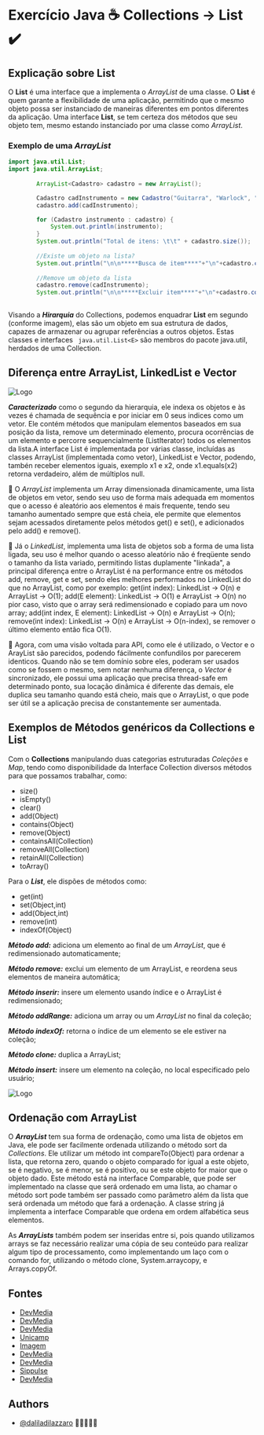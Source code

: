 # Exercício Java ☕ Collections -> **List** ✔️

## Explicação sobre List

O **List** é uma interface que a implementa o *ArrayList* de uma classe. O **List** é quem garante a flexibilidade de uma aplicação, permitindo que o mesmo objeto possa ser instanciado de maneiras diferentes em pontos diferentes da aplicação.
Uma interface **List**, se tem certeza dos métodos que seu objeto tem, mesmo estando instanciado por uma classe como *ArrayList*. 

### Exemplo de uma ***ArrayList*** 

```java
import java.util.List;
import java.util.ArrayList;
        
        ArrayList<Cadastro> cadastro = new ArrayList();

        Cadastro cadInstrumento = new Cadastro("Guitarra", "Warlock", "Tagima", "Preta");
        cadastro.add(cadInstrumento);

        for (Cadastro instrumento : cadastro) {
            System.out.println(instrumento);
        }
        System.out.println("Total de itens: \t\t" + cadastro.size());
        
        //Existe um objeto na lista?
        System.out.println("\n\n*****Busca de item****"+"\n"+cadastro.contains(cadInstrumento));
        
        //Remove um objeto da lista
        cadastro.remove(cadInstrumento);
        System.out.println("\n\n*****Excluir item****"+"\n"+cadastro.contains(cadInstrumento));
         
```

Visando a ***Hirarquia*** do Collections, podemos enquadrar **List** em segundo (conforme imagem), elas são um objeto em sua estrutura de dados, capazes de armazenar ou agrupar referências a outros objetos. Estas classes e interfaces ``` java.util.List<E>``` são membros do pacote java.util, herdados de uma Collection.

## Diferença entre ArrayList, LinkedList e Vector


![Logo](https://www.devmedia.com.br/imagens/articles/268250/ArrayListI.png)

***Caracterizado*** como o segundo da hierarquia, ele indexa os objetos e às vezes é chamada de sequência e por iniciar em 0 seus indices como um vetor. Ele contém métodos que manipulam elementos baseados em sua posição da lista, remove um determinado elemento, procura ocorrências de um elemento e percorre sequencialmente (ListIterator) todos os elementos da lista.A interface List é implementada por várias classe, incluídas as classes ArrayList (implementada como vetor), LinkedList e Vector, podendo, tambén receber elementos iguais, exemplo x1 e x2, onde x1.equals(x2) retorna verdadeiro, além de múltiplos null. 

💢 O *ArrayList* implementa um Array dimensionada dinamicamente, uma lista de objetos em vetor, sendo seu uso de forma mais adequada em momentos que o acesso é aleatório aos elementos é mais frequente, tendo seu tamanho aumentado sempre que está cheia, ele permite que elementos sejam acessados diretamente pelos métodos get() e set(), e adicionados pelo add() e remove(). 

💢 Já o *LinkedList*, implementa uma lista de objetos sob a forma de uma lista ligada, seu uso é melhor quando o acesso aleatório não é freqüente sendo o tamanho da lista variado, permitindo listas duplamente "linkada", a principal diferença entre o ArrayList é na performance entre os métodos add, remove, get e set, sendo eles melhores performados no LinkedList do que no ArrayList, como por exemplo: get(int index): LinkedList -> O(n) e ArrayList -> O(1); add(E element): LinkedList -> O(1) e ArrayList -> O(n) no pior caso, visto que o array será redimensionado e copiado para um novo array; add(int index, E element): LinkedList -> O(n) e ArrayList -> O(n); remove(int index): LinkedList -> O(n) e ArrayList -> O(n-index), se remover o último elemento então fica O(1). 

💢 Agora, com uma visão voltada para API, como ele é utilizado, o Vector e o ArayList são parecidos, podendo fácilmente confundilos por parecerem identicos. Quando não se tem domínio sobre eles, poderam ser usados como se fossem o mesmo, sem notar nenhuma diferença, o *Vector* é sincronizado, ele possui uma aplicação  que precisa thread-safe em determinado ponto, sua locação dinâmica é diferente das demais, ele duplica seu tamanho quando está cheio, mais que o ArrayList, o que pode ser útil se a aplicação precisa de constantemente ser aumentada.


## Exemplos de Métodos genéricos da Collections e List

Com o **Collections** manipulando duas categorias estruturadas *Coleções* e *Map*, tendo como disponibilidade da Interface Collection diversos métodos para que possamos trabalhar, como: 

- size()
- isEmpty()
- clear()
- add(Object)
- contains(Object)
- remove(Object)
- containsAll(Collection)
- removeAll(Collection)
- retainAll(Collection)
- toArray()

Para o ***List***, ele dispões de métodos como: 
- get(int) 
- set(Object,int) 
- add(Object,int)
- remove(int) 
- indexOf(Object)

***Método add:*** adiciona um elemento ao final de um *ArrayList*, que é redimensionado automaticamente;

***Método remove:*** exclui um elemento de um ArrayList, e reordena seus elementos de maneira automática;

***Método inserir:*** insere um elemento usando índice e o ArrayList é redimensionado;

***Método addRange:*** adiciona um array ou um *ArrayList* no final da coleção;

***Método indexOf:*** retorna o índice de um elemento se ele estiver na coleção;

***Método clone:*** duplica a ArrayList;

***Método insert:*** insere um elemento na coleção, no local especificado pelo usuário;


![Logo](https://lh3.googleusercontent.com/proxy/eaQJjLTC_GV1qOzgH7DYNtbEW1fI2SwdJ0b_PUpjN47fgZuyn_OaEnKnem19qO53esvacuqUsSWEEOXBr_74bvo-EJseA05Btc3SGVyN8yxY2-tTE4Sb0xgyoHHPU1l9_HciB7r3-HT4ogWvow-Pww)

## Ordenação com ArrayList
O ***ArrayList*** tem sua forma de ordenação, como uma lista de objetos em Java, ele pode ser facilmente ordenada utilizando o método sort da *Collections*. Ele utilizar um método int compareTo(Object) para ordenar a lista, que retorna zero, quando o objeto comparado for igual a este objeto, se é negativo, se é menor, se é positivo, ou se este objeto for maior que o objeto dado. Este método está na interface Comparable, que pode ser implementado na classe que será ordenado em uma lista, ao chamar o método sort pode também ser passado como parâmetro além da lista que será ordenada um método que fará a ordenação. A classe string já implementa a interface Comparable que ordena em ordem alfabética seus elementos.

As ***ArrayLists*** também podem ser inseridas entre si, pois quando utilizamos arrays se faz necessário realizar uma cópia de seu conteúdo para realizar algum tipo de processamento, como implementando um laço com o comando for, utilizando o método clone, System.arraycopy, e Arrays.copyOf.

## Fontes

- [DevMedia](https://www.devmedia.com.br/java-collections-set-list-e-iterator/29637)
- [DevMedia](https://www.devmedia.com.br/explorando-a-classe-arraylist-no-java/24298)
- [DevMedia](https://www.devmedia.com.br/colecoes-em-java-list/6026)
- [Unicamp](https://www.ic.unicamp.br/~vanini/mc202/apresentacoes/Collections.pdf)
- [Imagem](https://lh3.googleusercontent.com/proxy/eaQJjLTC_GV1qOzgH7DYNtbEW1fI2SwdJ0b_PUpjN47fgZuyn_OaEnKnem19qO53esvacuqUsSWEEOXBr_74bvo-EJseA05Btc3SGVyN8yxY2-tTE4Sb0xgyoHHPU1l9_HciB7r3-HT4ogWvow-Pww)
- [DevMedia](https://www.devmedia.com.br/diferenca-entre-arraylist-vector-e-linkedlist-em-java/29162)
- [DevMedia](https://www.devmedia.com.br/exemplos-com-arraylists-e-suas-propriedades-e-metodos-colecoes-estrutura-da-linguagem-parte-2/19255)
- [Sippulse](https://www.sippulse.com/ordenando-lista-de-objetos-em-java/#:~:text=Uma%20lista%20de%20objetos%20em%20Java%20pode%20ser%20facilmente%20ordenada,lista%20para%20ver%20sua%20ordem.)
- [DevMedia](https://www.devmedia.com.br/copiando-o-conteudo-de-um-array-em-java/26732)


## Authors

- [@daliladilazzaro](https://www.github.com/daliladilazzaro) 🧟‍♀️💖👩‍💻


